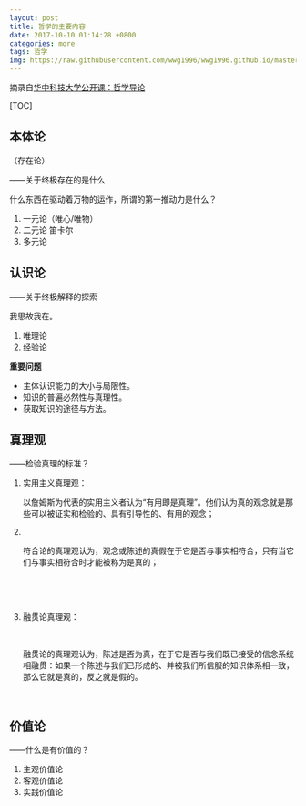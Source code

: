 ```yaml
---
layout: post
title: 哲学的主要内容
date: 2017-10-10 01:14:28 +0800
categories: more
tags: 哲学 
img: https://raw.githubusercontent.com/wwg1996/wwg1996.github.io/master/images/zx.jpg
---
```


摘录自[华中科技大学公开课：哲学导论](http://open.163.com/special/cuvocw/zhexuetonglun.html)

[TOC]

## 本体论

（存在论）

——关于终极存在的是什么

什么东西在驱动着万物的运作，所谓的第一推动力是什么？

1. 一元论（唯心/唯物）
2. 二元论 笛卡尔
3. 多元论

## 认识论

——关于终极解释的探索

我思故我在。

1. 唯理论
2. 经验论

**重要问题**

- 主体认识能力的大小与局限性。
- 知识的普遍必然性与真理性。
- 获取知识的途径与方法。

## 真理观

——检验真理的标准？

1. 实用主义真理观：

   以詹姆斯为代表的实用主义者认为“有用即是真理”。他们认为真的观念就是那些可以被证实和检验的、具有引导性的、有用的观念；

2. ​

   符合论的真理观认为，观念或陈述的真假在于它是否与事实相符合，只有当它们与事实相符合时才能被称为是真的；

   ​

   ​

3. 融贯论真理观：

   ​

   融贯论的真理观认为，陈述是否为真，在于它是否与我们既已接受的信念系统相融贯：如果一个陈述与我们已形成的、并被我们所信服的知识体系相一致，那么它就是真的，反之就是假的。

   ​

## 价值论

——什么是有价值的？

1. 主观价值论
2. 客观价值论
3. 实践价值论